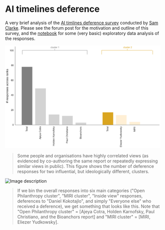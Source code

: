 # AI timelines deference

A very brief analysis of the [AI timlines deference survey](https://forum.effectivealtruism.org/posts/FtggfJ2oxNSN8Niix/when-reporting-ai-timelines-be-clear-who-you-re-not) conducted by [Sam Clarke](https://www.governance.ai/team/sam-clarke). Please see the forum post for the motivation and outline of this survey, and the [notebook](https://github.com/mccaffary/AI-timelines-deference/blob/main/src/timeline_deference_survey_visualisation_updated_.ipynb) for some (very basic) exploratory data analysis of the responses.

![Image description](figures/deference_responses_open_phil_vs_miri_clusters.png)
> Some people and organisations have highly correlated views (as evidenced by co-authoring the same report or repeatedly expressing similar views in public). This figure shows the number of deference responses for two influential, but ideologically different, clusters.

![Image description](figures/deference_responses_across_ranks_30_03_23.png)
> If we bin the overall responses into six main categories ("Open Philanthropy cluster", "MIRI cluster", "Inside view" responses, deferences to "Daniel Kokotajlo", and simply "Everyone else" who received a deference), we get something that looks like this. Note that "Open Philanthropy cluster" = [Ajeya Cotra, Holden Karnofsky, Paul Christiano, and the Bioanchors report] and "MIRI cluster" = [MIRI, Eliezer Yudkowsky].
